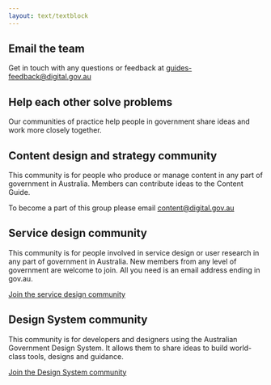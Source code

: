 ```yaml
---
layout: text/textblock
---
```


## Email the team
Get in touch with any questions or feedback at [guides-feedback@digital.gov.au](mailto:guides-feedback@digital.gov.au)
 
## Help each other solve problems
Our communities of practice help people in government share ideas and work more closely together.  
 
## Content design and strategy community
This community is for people who produce or manage content in any part of government in Australia. Members can contribute ideas to the Content Guide.

To become a part of this group please email content@digital.gov.au

##  Service design community
This community is for people involved in service design or user research in any part of government in Australia.
New members from any level of government are welcome to join. All you need is an email address ending in gov.au.

[Join the service design community](https://docs.google.com/forms/d/e/1FAIpQLSew8K2LIZNFI8k1r9a3p6gQuIkuJ8b-7Yl99HI0W_gTZRgjkg/viewform?c=0&w=1)
 
##  Design System community
This community is for developers and designers using the Australian Government Design System. It allows them to share ideas to build world-class tools, designs and guidance.

[Join the Design System community](https://community.digital.gov.au/c/designsystem)
